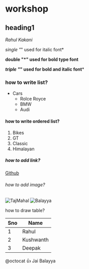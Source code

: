 # workshop
## heading1
*Rahul Kakani*

*single "*" used for italic font*

**double "*" used for bold type font**

***triple "*" used for bold and italic font***

### how to write list?
* Cars
  * Rolce Royce
  * BMW
  * Audi
#### how to write ordered list?

1. Bikes
  1. GT
  2. Classic
  3. Himalayan
  
##### how to add link?
[Github](https://www.google.com/search?channel=fs&client=ubuntu&q=github.com)

###### how to add image?
![TajMahal](https://images.unsplash.com/photo-1587135941948-670b381f08ce?ixlib=rb-1.2.1&ixid=MnwxMjA3fDB8MHxzZWFyY2h8M3x8dGFqJTIwbWFoYWx8ZW58MHx8MHx8&w=1000&q=80)
![Balayya](https://static.toiimg.com/photo/msid-69295717/69295717.jpg?96996)
  
how to draw table?

Sno|Name
----|----
1|Rahul
2|Kushwanth
3|Deepak

@octocat :+1: Jai Balayya

